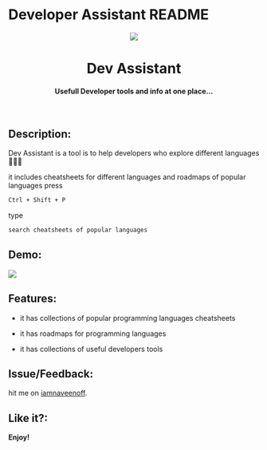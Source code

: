 # Developer Assistant README

<p align="center">
  <img src="https://raw.githubusercontent.com/iamnaveenoff/dev-assistant/master/icon/coding.png"/>
  <h1 align="center">Dev Assistant</h1>
  <h4 align="center">Usefull Developer tools and info at one place...</h4>
  <br>
</p>

## Description:

Dev Assistant is a tool is to help developers who explore different languages  👩‍💻🔥

it includes cheatsheets for different languages and roadmaps of popular languages  press 
```sh
Ctrl + Shift + P 
```

type 
```sh
search cheatsheets of popular languages
```


## Demo:

<img src="https://i.ibb.co/TRvVSPW/image.png"></img>

## Features:

* it has collections of popular programming languages cheatsheets

* it has roadmaps for programming languages

* it has collections of useful developers tools


## Issue/Feedback:

 hit me on [iamnaveenoff](https://iamnaveenoff.in/#contact).

## Like it?:


**Enjoy!**
